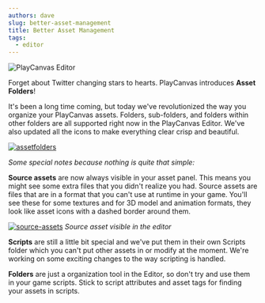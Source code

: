 ```yaml
---
authors: dave
slug: better-asset-management
title: Better Asset Management
tags:
  - editor
---
```


![PlayCanvas Editor](/img/editor-bmw.png)

Forget about Twitter changing stars to hearts. PlayCanvas introduces **Asset Folders**!

<!-- truncate -->

It's been a long time coming, but today we've revolutionized the way you organize your PlayCanvas assets. Folders, sub-folders, and folders within other folders are all supported right now in the PlayCanvas Editor. We've also updated all the icons to make everything clear crisp and beautiful.

[![assetfolders](/img/editor-asset-folders.gif)](/img/editor-asset-folders.gif)

_Some special notes because nothing is quite that simple:_

**Source assets** are now always visible in your asset panel. This means you might see some extra files that you didn't realize you had. Source assets are files that are in a format that you can't use at runtime in your game. You'll see these for some textures and for 3D model and animation formats, they look like asset icons with a dashed border around them.

[![source-assets](/img/source-assets.jpg)](/img/source-assets.jpg)
_Source asset visible in the editor_

**Scripts** are still a little bit special and we've put them in their own Scripts folder which you can't put other assets in or modify at the moment. We're working on some exciting changes to the way scripting is handled.

**Folders** are just a organization tool in the Editor, so don't try and use them in your game scripts. Stick to script attributes and asset tags for finding your assets in scripts.
